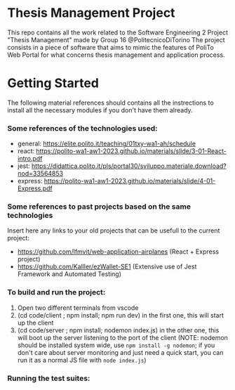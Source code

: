 # Thesis Management Project

This repo contains all the work related to the Software Engineering 2 Project "Thesis Management" made by Group 16 @PolitecnicoDiTorino
The project consists in a piece of software that aims to mimic the features of PoliTo Web Portal for what concerns thesis management and application process.

# Getting Started

The following material references should contains all the instrections to install all the necessary modules if you don't have them already.


### Some references of the technologies used:

- general: https://elite.polito.it/teaching/01txy-wa1-ah/schedule
- react: https://polito-wa1-aw1-2023.github.io/materials/slide/3-01-React-intro.pdf
- jest: https://didattica.polito.it/pls/portal30/sviluppo.materiale.download?nod=33564853
- express: https://polito-wa1-aw1-2023.github.io/materials/slide/4-01-Express.pdf


### Some references to past projects based on the same technologies

Insert here any links to your old projects that can be usefull to the current project:

- https://github.com/lfmvit/web-application-airplanes (React + Express project)
- https://github.com/Kalller/ezWallet-SE1 (Extensive use of Jest Framework and Automated Testing)

### To build and run the project:


1) Open two different terminals from vscode
2) (cd code/client ; npm install; npm run dev) in the first one, this will start up the client
3) (cd code/server ; npm install; nodemon index.js) in the other one, this will boot up the server listening to the port of the client (NOTE: nodemon should be installed system wide, use `npm install -g nodemon`; if you don't care about server monitoring and just need a quick start, you can run it as a normal JS file with `node index.js`)
### Running the test suites:
